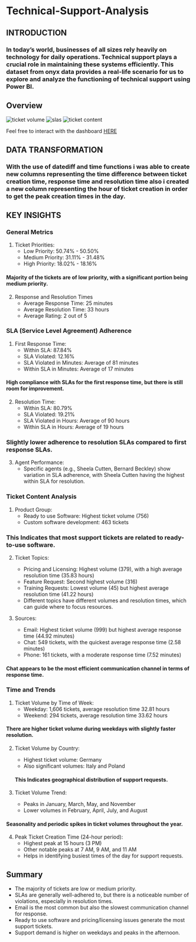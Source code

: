 # Technical-Support-Analysis
## INTRODUCTION
### In today’s world, businesses of all sizes rely heavily on technology for daily operations. Technical support plays a crucial role in maintaining these systems efficiently. This dataset from onyx data provides a real-life scenario for us to explore and analyze the functioning of technical support using Power BI.
## Overview
![ticket volume](https://github.com/vickkycodes/Technical-Support-Analysis/assets/103611857/282b803a-0134-4ada-9055-cd8e482b1ec6)
![slas](https://github.com/vickkycodes/Technical-Support-Analysis/assets/103611857/cf0bcc8e-c707-4643-884d-00512903ed53)
![ticket content](https://github.com/vickkycodes/Technical-Support-Analysis/assets/103611857/86179701-a528-4f06-ac23-551988dff855)

Feel free to interact with the dashboard [HERE](https://app.powerbi.com/view?r=eyJrIjoiOWQ2ZDY1OTktYTc2MC00ZmZkLWJhYzktNWJiNjk4MzkyNTVmIiwidCI6ImE2MzA5ODMxLTIxMGUtNDllNS04ZmY2LTI5ZGMwMDQxMjU5MCJ9)

## DATA TRANSFORMATION
### With the use of datediff and time functions i was able to create new columns representing the time difference between ticket creation time, response time and resolution time also i created a new column representing the hour of ticket creation in order to get the peak creation times in the day. 
## KEY INSIGHTS

### General Metrics
1. Ticket Priorities:
   * Low Priority: 50.74% - 50.50%
   * Medium Priority: 31.11% - 31.48%
   * High Priority: 18.02% - 18.16%
#### Majority of the tickets are of low priority, with a significant portion being medium priority.

2. Response and Resolution Times
   * Average Response Time: 25 minutes
   * Average Resolution Time: 33 hours
   * Average Rating: 2 out of 5

### SLA (Service Level Agreement) Adherence
1. First Response Time:
   * Within SLA: 87.84%
   * SLA Violated: 12.16%
   * SLA Violated in Minutes: Average of 81 minutes
   * Within SLA in Minutes: Average of 17 minutes
#### High compliance with SLAs for the first response time, but there is still room for improvement.

2. Resolution Time:
   * Within SLA: 80.79%
   * SLA Violated: 19.21%
   * SLA Violated in Hours: Average of 90 hours
   * Within SLA in Hours: Average of 19 hours
### Slightly lower adherence to resolution SLAs compared to first response SLAs.

3. Agent Performance:
   * Specific agents (e.g., Sheela Cutten, Bernard Beckley) show variation in SLA adherence, with Sheela Cutten having the highest within SLA for resolution.

### Ticket Content Analysis
1. Product Group:
    * Ready to use Software: Highest ticket volume (756)
    * Custom software development: 463 tickets
### This Indicates that most support tickets are related to ready-to-use software.

2. Ticket Topics:
    * Pricing and Licensing: Highest volume (379), with a high average resolution time (35.83 hours)
    * Feature Request: Second highest volume (316)
    * Training Requests: Lowest volume (45) but highest average resolution time (41.22 hours)
    * Different topics have different volumes and resolution times, which can guide where to focus resources.

3. Sources:
    * Email: Highest ticket volume (999) but highest average response time (44.92 minutes)
    * Chat: 549 tickets, with the quickest average response time (2.58 minutes)
    * Phone: 161 tickets, with a moderate response time (7.52 minutes)
#### Chat appears to be the most efficient communication channel in terms of response time.

### Time and Trends
1. Ticket Volume by Time of Week:
    * Weekday: 1,606 tickets, average resolution time 32.81 hours
    * Weekend: 294 tickets, average resolution time 33.62 hours
#### There are higher ticket volume during weekdays with slightly faster resolution.

2. Ticket Volume by Country:
    * Highest ticket volume:  Germany
    * Also significant volumes: Italy and Poland
   #### This Indicates geographical distribution of support requests.

3. Ticket Volume Trend:
   * Peaks in January, March, May, and November
   * Lower volumes in February, April, July, and August
#### Seasonality and periodic spikes in ticket volumes throughout the year.

4. Peak Ticket Creation Time (24-hour period):
    * Highest peak at 15 hours (3 PM)
    * Other notable peaks at 7 AM, 9 AM, and 11 AM
    * Helps in identifying busiest times of the day for support requests.

## Summary
  * The majority of tickets are low or medium priority.
  * SLAs are generally well-adhered to, but there is a noticeable number of violations, especially in resolution times.
  * Email is the most common but also the slowest communication channel for response.
  * Ready to use software and pricing/licensing issues generate the most support tickets.
  * Support demand is higher on weekdays and peaks in the afternoon.
